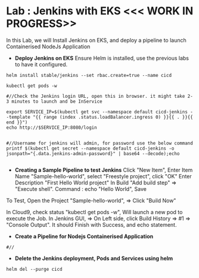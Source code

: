 # Lab : Jenkins with EKS <<< WORK IN PROGRESS>>

In this Lab, we will Install Jenkins on EKS, and deploy a pipeline to launch Containerised NodeJs Application

* **Deploy Jenkins on EKS**
Ensure Helm is installed, use the previous labs to have it configured. 

```
helm install stable/jenkins --set rbac.create=true --name cicd

kubectl get pods -w

#//Check the Jenkins login URL, open this in browser. it might take 2-3 minutes to launch and be InService

export SERVICE_IP=$(kubectl get svc --namespace default cicd-jenkins --template "{{ range (index .status.loadBalancer.ingress 0) }}{{ . }}{{ end }}")
echo http://$SERVICE_IP:8080/login


#//Username for jenkins will admin, for password use the below command
printf $(kubectl get secret --namespace default cicd-jenkins -o jsonpath="{.data.jenkins-admin-password}" | base64 --decode);echo


```


* **Creating a Sample Pipeline to test Jenkins**
Click "New Item", Enter Item Name "Sample-hello-world", select "Freestyle project", click "OK"
Enter Description "First Hello World project"
In Build "Add build step" => "Execute shell". Command : echo "Hello World", Save

To Test, Open the Project "Sample-hello-world", => Click "Build Now"

In Cloud9, check status "kubectl get pods -w", Will launch a new pod to execute the Job.
In Jenkins GUI, => On Left side, click Build History => #1 => "Console Output". It should Finish with Success, and echo statement.




* **Create a Pipeline for Nodejs Containerised Application**

```
#//

```


* **Delete the Jenkins deployment, Pods and Services using helm**

```
helm del --purge cicd

```



